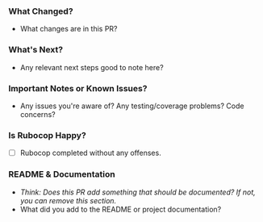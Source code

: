 ### What Changed?
- What changes are in this PR?

### What's Next?
- Any relevant next steps good to note here?

### Important Notes or Known Issues?
- Any issues you're aware of? Any testing/coverage problems? Code concerns?

### Is Rubocop Happy?
- [ ] Rubocop completed without any offenses.

### README & Documentation
- _Think: Does this PR add something that should be documented? If not, you can remove this section._
- What did you add to the README or project documentation?

